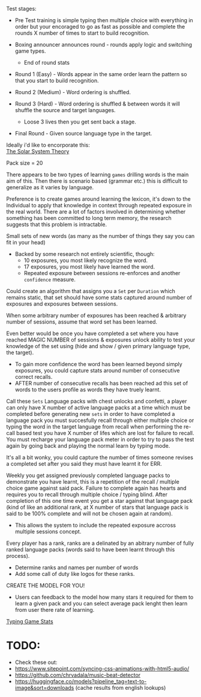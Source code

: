 Test stages: 
 - Pre Test training is simple typing then multiple choice with everything in order but your encoraged to go as fast as possible and complete the rounds X number of times to start to build recognition.

 - Boxing announcer announces round - rounds apply logic and switching game types.
   - End of round stats 
 - Round 1 (Easy) - Words appear in the same order learn the pattern so that you start to build recognition.
 - Round 2 (Medium) - Word ordering is shuffled.
 - Round 3 (Hard) - Word ordering is shuffled & between words it will shuffle the source and target languages.
    - Loose 3 lives then you get sent back a stage.
 - Final Round - Given source language type in the target.

Ideally i'd like to encorporate this:  
[The Solar System Theory](https://www.youtube.com/watch?v=95NgtNgmnWA&list=WL&index=2&ab_channel=NathanielDrew)

Pack size = 20

There appears to be two types of learning `games` drilling words is the main aim of this. Then there is scenario based (grammar etc.) this is difficult to generalize as it varies by language. 

Preference is to create games around learning the lexicon, it's down to the Individual to apply that knowledge in context through repeated exposure in the real world. There are a lot of factors involved in determining whether something has been committed to long term memory, the research suggests that this problem is intractable.

Small sets of new words (as many as the number of things they say you can fit in your head)
 - Backed by some research not entirely scientific, though:
   - 10 exposures, you most likely recognize the word.
   - 17 exposures, you most likely have learned the word.
   - Repeated exposure between sessions re-enforces and another `confidence` measure.

Could create an algorithm that assigns you a `Set` per `Duration` which remains static, that set should have some stats captured around
number of exposures and exposures between sessions. 

When some arbitrary number of exposures has been reached & arbitrary number of sessions, assume that word set has been learned.

Even better would be once you have completed a set where you have reached MAGIC NUMBER of sessions & exposures unlock ability
to test your knowledge of the set using (hide and show / given primary language type, the target).
 - To gain more confidence the word has been learned beyond simply exposures, you could capture stats around number of consecutive correct recalls.
 - AFTER number of consecutive recalls has been reached ad this set of words to the users profile as words they have truely learnt.
 
Call these `Sets` Language packs with chest unlocks and confetti, a player can only have X number of active language packs at a time which must be completed before generating new `sets` in order to have completed a language pack you must succesfully recall through either multiple choice or typing the word in the target language from recall when performing the re-call based test you have X number of lifes which are lost for failure to recall. You must recharge your language pack meter in order to try to pass the test again by going back and playing the normal learn by typing mode.
 
It's all a bit wonky, you could capture the number of times someone revises a completed set after you said they must have learnt it for ERR.

Weekly you get assigned previously completed language packs to demonstrate you have learnt, this is a repetition of the recall / multiple choice game against said pack. Failure to complete again has hearts and requires you to recall through multiple choice / typing blind. After completion of this one time event you get a star against that language pack (kind of like an additional rank, at X number of stars that language pack is said to be 100% complete and will not be chosen again at random).
 - This allows the system to include the repeated exposure accross multiple sessions concept.
 
Every player has a rank, ranks are a delinated by an abitrary number of fully ranked language packs (words said to have been learnt through this process). 
 - Determine ranks and names per number of words
 - Add some call of duty like logos for these ranks.


CREATE THE MODEL FOR YOU!
 - Users can feedback to the model how many stars it required for them to learn a given pack and you can select average pack lenght then learn from user there rate of learning.

[Typing Game Stats](https://docs.google.com/spreadsheets/d/1oI6pzqCzjcnptOGzIktbBPbYnTh_l2tM_k34KRjYtvU/edit#gid=0)

# TODO: 
- Check these out:
 - https://www.sitepoint.com/syncing-css-animations-with-html5-audio/
 - https://github.com/chrvadala/music-beat-detector  
 - https://huggingface.co/models?pipeline_tag=text-to-image&sort=downloads (cache results from english lookups)
